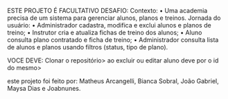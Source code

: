 ESTE PROJETO É FACULTATIVO DESAFIO: Contexto: • Uma academia precisa de um sistema para gerenciar alunos, planos e treinos. Jornada do usuário: • Administrador cadastra, modifica e exclui alunos e planos de treino; • Instrutor cria e atualiza fichas de treino dos alunos; • Aluno consulta plano contratado e ficha de treino; • Administrador consulta lista de alunos e planos usando filtros (status, tipo de plano).

VOCE DEVE: 
Clonar o repositório>
ao excluir ou editar aluno deve por o id do mesmo>

este projeto foi feito por: Matheus Arcangelli, Bianca Sobral, João Gabriel, Maysa Dias e Joabnunes.
